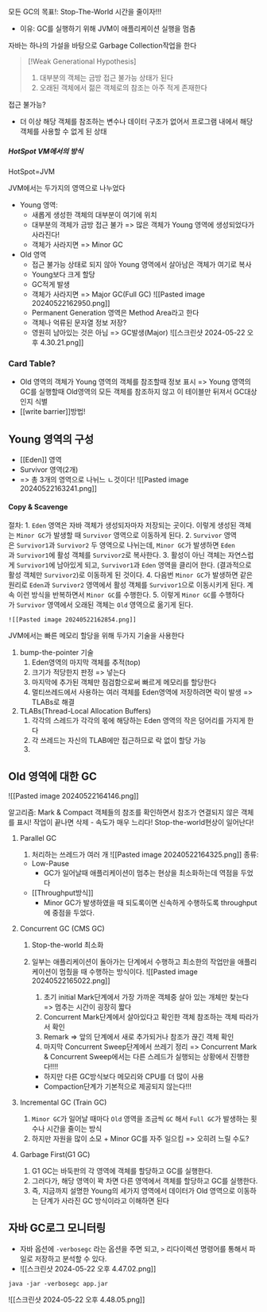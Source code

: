 모든 GC의 목표!: Stop-The-World 시간을 줄이자!!!
- 이유: GC를 실행하기 위해 JVM이 애플리케이션 실행을 멈춤

자바는 하나의 가설을 바탕으로 Garbage Collection작업을 한다

> [!Weak Generational Hypothesis]
> 
> 1. 대부분의 객체는 금방 접근 불가능 상태가 된다
> 2. 오래된 객체에서 젊은 객체로의 참조는 아주 적게 존재한다

접근 불가능?
- 더 이상 해당 객체를 참조하는 변수나 데이터 구조가 없어서 프로그램 내에서 해당 객체를 사용할 수 없게 된 상태
##### HotSpot VM에서의 방식

HotSpot=JVM

JVM에서는 두가지의 영역으로 나누었다

- Young 영역: 
	- 새롭게 생성한 객체의 대부분이 여기에 위치
	- 대부분의 객체가 금방 접근 불가 => 많은 객체가 Young 영역에 생성되었다가 사라진다!
	- 객체가 사라지면 => Minor GC
- Old 영역 
	- 접근 불가능 상태로 되지 않아 Young 영역에서 살아남은 객체가 여기로 복사
	- Young보다 크게 할당
	- GC적게 발생
	- 객체가 사라지면 => Major GC(Full GC)
		![[Pasted image 20240522162950.png]]
	- Permanent Generation 영역은 Method Area라고 한다
	- 객체나 억류된 문자열 정보 저장? 
	- 영원히 남아있는 것은 아님 => GC발생(Major)
![[스크린샷 2024-05-22 오후 4.30.21.png]]


### Card Table?
- Old 영역의 객체가 Young 영역의 객체를 참조할때 정보 표시 => Young 영역의 GC를 실행할때 Old영역의 모든 객체를 참조하지 않고 이 테이블만 뒤져서 GC대상인지 식별
- [[write barrier]]방법!

## Young 영역의 구성
- [[Eden]] 영역
- Survivor 영역(2개)
- => 총 3개의 영역으로 나뉘느 ㄴ것이다!
	![[Pasted image 20240522163241.png]]
#### Copy & Scavenge
절차: 
	1. `Eden` 영역은 자바 객체가 생성되자마자 저장되는 곳이다. 이렇게 생성된 객체는 `Minor GC`가 발생할 때 `Survivor` 영역으로 이동하게 된다.
	2. `Survivor` 영역은 `Survivor1`과 `Survivor2` 두 영역으로 나뉘는데, `Minor GC`가 발생하면 `Eden`과 `Survivor1`에 활성 객체를 `Survivor2`로 복사한다.
	3. 활성이 아닌 객체는 자연스럽게 `Survivor1`에 남아있게 되고, `Survivor1`과 `Eden` 영역을 클리어 한다. (결과적으로 활성 객체만 `Survivor2`)로 이동하게 된 것이다.
	4. 다음번 `Minor GC`가 발생하면 같은 원리로 `Eden`과 `Survivor2` 영역에서 활성 객체를 `Survivor1`으로 이동시키게 된다. 계속 이런 방식을 반복하면서 `Minor GC`를 수행한다.
	5. 이렇게 `Minor GC`를 수행하다가 `Survivor` 영역에서 오래된 객체는 `Old` 영역으로 옮기게 된다.
	
	![[Pasted image 20240522162854.png]]

JVM에서는 빠른 메모리 할당을 위해 두가지 기술을 사용한다
1. bump-the-pointer 기술
	1. Eden영역의 마지막 객체를 추적(top)
	2. 크기가 적당한지 판정 => 넣는다
	3. 마지막에 추가된 객체만 점검함으로써 빠르게 메모리를 할당한다
	4. 멀티쓰레드에서 사용하는 여러 객체를 Eden영역에 저장하려면 락이 발생 => TLABs로 해결
2. TLABs(Thread-Local Allocation Buffers)
	1. 각각의 스레드가 각각의 몫에 해당하는 Eden 영역의 작은 덩어리를 가지게 한다
	2. 각 쓰레드는 자신의 TLAB에만 접근하므로 락 없이 할당 가능
	3. 

## Old 영역에 대한 GC
![[Pasted image 20240522164146.png]]

알고리즘: Mark & Compact
	객체들의 참조를 확인하면서 참조가 연결되지 않은 객체를 표시! 작업이 끝나면 삭제
	- 속도가 매우 느리다! Stop-the-world현상이 일어난다! 

1. Parallel GC
	1. 처리하는 쓰레드가 여러 개
	![[Pasted image 20240522164325.png]]
	종류:
	- Low-Pause
		- GC가 일어날때 애플리케이션이 멈추는 현상을 최소화하는데 역점을 두었다
	- [[Throughput방식]]
		- Minor GC가 발생하였을 때 되도록이면 신속하게 수행하도록 throughput에 중점을 두었다.

2. Concurrent GC (CMS GC)
	1. Stop-the-world 최소화
	2. 일부는 애플리케이션이 돌아가는 단계에서 수행하고 최소한의 작업만을 애플리케이션이 멈췄을 때 수행하는 방식이다.
		![[Pasted image 20240522165022.png]]
		1. 초기 initial Mark단계에서 가장 가까운 객체중 살아 있는 개체만 찾는다 => 멈추는 시간이 굉장히 짧다
		2. Concurrent Mark단계에서 살아있다고 확인한 객체 참조하는 객체 따라가서 확인
		3. Remark => 앞의 단계에서 새로 추가되거나 참조가 끊긴 객체 확인 
		4. 마지막 Concurrent Sweep단계에서 쓰레기 정리
			=> Concurrent Mark & Concurrent Sweep에서는 다른 스레드가 실행되는 상황에서 진행한다!!!!

		- 하지만 다른 GC방식보다 메모리와 CPU를 더 많이 사용
		- Compaction단계가 기본적으로 제공되지 않는다!!!


3. Incremental GC (Train GC)
	1. `Minor GC`가 일어날 때마다 `Old` 영역을 조금씩 `GC` 해서 `Full GC`가 발생하는 횟수나 시간을 줄이는 방식
	2. 하지만 자원을 많이 소모 + Minor GC를 자주 일으킴 => 오히려 느릴 수도?

4. Garbage First(G1 GC)
	1. G1 GC는 바둑판의 각 영역에 객체를 할당하고 GC를 실행한다. 
	2. 그러다가, 해당 영역이 꽉 차면 다른 영역에서 객체를 할당하고 GC를 실행한다. 
	3. 즉, 지금까지 설명한 Young의 세가지 영역에서 데이터가 Old 영역으로 이동하는 단계가 사라진 GC 방식이라고 이해하면 된다


## 자바 GC로그 모니터링
- 자바 옵션에 `-verbosegc` 라는 옵션을 주면 되고, `>` 리다이렉션 명령어를 통해서 파일로 저장하고 분석할 수 있다.
- ![[스크린샷 2024-05-22 오후 4.47.02.png]]

```
java -jar -verbosegc app.jar
```

![[스크린샷 2024-05-22 오후 4.48.05.png]]